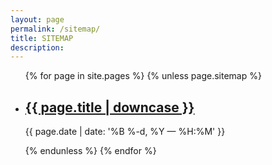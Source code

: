 ```yaml
---
layout: page
permalink: /sitemap/
title: SITEMAP
description: 
---
```


<ul class="post-list">
{% for page in site.pages %}
    {% unless page.sitemap %}
        <!-- initial for loop content goes here-->
    <li>
        <h2><a class="poem-title" href="{{ page.url | prepend: site.baseurl }}">{{ page.title | downcase }}</a></h2>
        <p class="post-meta">{{ page.date | date: '%B %-d, %Y — %H:%M' }}</p>
      </li>
       {% endunless %}
{% endfor %}
</ul>

